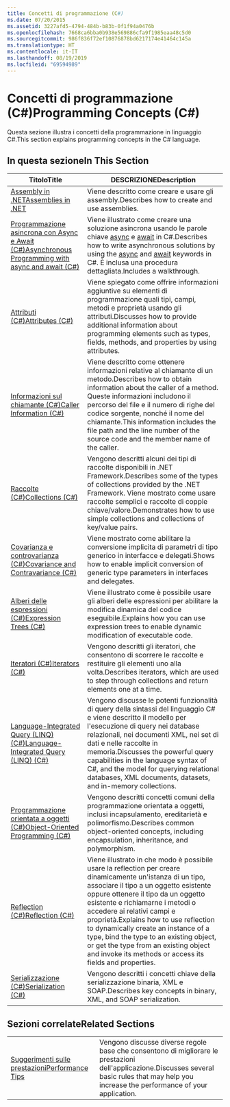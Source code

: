 ```yaml
---
title: Concetti di programmazione (C#)
ms.date: 07/20/2015
ms.assetid: 3227afd5-4794-484b-b83b-0f1f94a0476b
ms.openlocfilehash: 7668ca6bba0b938e569886cfa9f1985eaa48c5d0
ms.sourcegitcommit: 986f836f72ef10876878bd6217174e41464c145a
ms.translationtype: HT
ms.contentlocale: it-IT
ms.lasthandoff: 08/19/2019
ms.locfileid: "69594989"
---
```

# <a name="programming-concepts-c"></a><span data-ttu-id="64427-102">Concetti di programmazione (C#)</span><span class="sxs-lookup"><span data-stu-id="64427-102">Programming Concepts (C#)</span></span>
<span data-ttu-id="64427-103">Questa sezione illustra i concetti della programmazione in linguaggio C#.</span><span class="sxs-lookup"><span data-stu-id="64427-103">This section explains programming concepts in the C# language.</span></span>  
  
## <a name="in-this-section"></a><span data-ttu-id="64427-104">In questa sezione</span><span class="sxs-lookup"><span data-stu-id="64427-104">In This Section</span></span>  
  
|<span data-ttu-id="64427-105">Titolo</span><span class="sxs-lookup"><span data-stu-id="64427-105">Title</span></span>|<span data-ttu-id="64427-106">DESCRIZIONE</span><span class="sxs-lookup"><span data-stu-id="64427-106">Description</span></span>|  
|-----------|-----------------|  
|[<span data-ttu-id="64427-107">Assembly in .NET</span><span class="sxs-lookup"><span data-stu-id="64427-107">Assemblies in .NET</span></span>](../../../standard/assembly/index.md)|<span data-ttu-id="64427-108">Viene descritto come creare e usare gli assembly.</span><span class="sxs-lookup"><span data-stu-id="64427-108">Describes how to create and use assemblies.</span></span>|  
|[<span data-ttu-id="64427-109">Programmazione asincrona con Async e Await (C#)</span><span class="sxs-lookup"><span data-stu-id="64427-109">Asynchronous Programming with async and await (C#)</span></span>](./async/index.md)|<span data-ttu-id="64427-110">Viene illustrato come creare una soluzione asincrona usando le parole chiave [async](../../language-reference/keywords/async.md) e [await](../../language-reference/keywords/await.md) in C#.</span><span class="sxs-lookup"><span data-stu-id="64427-110">Describes how to write asynchronous solutions by using the [async](../../language-reference/keywords/async.md) and [await](../../language-reference/keywords/await.md) keywords in C#.</span></span> <span data-ttu-id="64427-111">È inclusa una procedura dettagliata.</span><span class="sxs-lookup"><span data-stu-id="64427-111">Includes a walkthrough.</span></span>|  
|[<span data-ttu-id="64427-112">Attributi (C#)</span><span class="sxs-lookup"><span data-stu-id="64427-112">Attributes (C#)</span></span>](./attributes/index.md)|<span data-ttu-id="64427-113">Viene spiegato come offrire informazioni aggiuntive su elementi di programmazione quali tipi, campi, metodi e proprietà usando gli attributi.</span><span class="sxs-lookup"><span data-stu-id="64427-113">Discusses how to provide additional information about programming elements such as types, fields, methods, and properties by using attributes.</span></span>|  
|[<span data-ttu-id="64427-114">Informazioni sul chiamante (C#)</span><span class="sxs-lookup"><span data-stu-id="64427-114">Caller Information (C#)</span></span>](./caller-information.md)|<span data-ttu-id="64427-115">Viene descritto come ottenere informazioni relative al chiamante di un metodo.</span><span class="sxs-lookup"><span data-stu-id="64427-115">Describes how to obtain information about the caller of a method.</span></span> <span data-ttu-id="64427-116">Queste informazioni includono il percorso del file e il numero di righe del codice sorgente, nonché il nome del chiamante.</span><span class="sxs-lookup"><span data-stu-id="64427-116">This information includes the file path and the line number of the source code and the member name of the caller.</span></span>|  
|[<span data-ttu-id="64427-117">Raccolte (C#)</span><span class="sxs-lookup"><span data-stu-id="64427-117">Collections (C#)</span></span>](./collections.md)|<span data-ttu-id="64427-118">Vengono descritti alcuni dei tipi di raccolte disponibili in .NET Framework.</span><span class="sxs-lookup"><span data-stu-id="64427-118">Describes some of the types of collections provided by the .NET Framework.</span></span> <span data-ttu-id="64427-119">Viene mostrato come usare raccolte semplici e raccolte di coppie chiave/valore.</span><span class="sxs-lookup"><span data-stu-id="64427-119">Demonstrates how to use simple collections and collections of key/value pairs.</span></span>|  
|[<span data-ttu-id="64427-120">Covarianza e controvarianza (C#)</span><span class="sxs-lookup"><span data-stu-id="64427-120">Covariance and Contravariance (C#)</span></span>](./covariance-contravariance/index.md)|<span data-ttu-id="64427-121">Viene mostrato come abilitare la conversione implicita di parametri di tipo generico in interfacce e delegati.</span><span class="sxs-lookup"><span data-stu-id="64427-121">Shows how to enable implicit conversion of generic type parameters in interfaces and delegates.</span></span>|  
|[<span data-ttu-id="64427-122">Alberi delle espressioni (C#)</span><span class="sxs-lookup"><span data-stu-id="64427-122">Expression Trees (C#)</span></span>](./expression-trees/index.md)|<span data-ttu-id="64427-123">Viene illustrato come è possibile usare gli alberi delle espressioni per abilitare la modifica dinamica del codice eseguibile.</span><span class="sxs-lookup"><span data-stu-id="64427-123">Explains how you can use expression trees to enable dynamic modification of executable code.</span></span>|  
|[<span data-ttu-id="64427-124">Iteratori (C#)</span><span class="sxs-lookup"><span data-stu-id="64427-124">Iterators (C#)</span></span>](./iterators.md)|<span data-ttu-id="64427-125">Vengono descritti gli iteratori, che consentono di scorrere le raccolte e restituire gli elementi uno alla volta.</span><span class="sxs-lookup"><span data-stu-id="64427-125">Describes iterators, which are used to step through collections and return elements one at a time.</span></span>|  
|[<span data-ttu-id="64427-126">Language-Integrated Query (LINQ) (C#)</span><span class="sxs-lookup"><span data-stu-id="64427-126">Language-Integrated Query (LINQ) (C#)</span></span>](./linq/index.md)|<span data-ttu-id="64427-127">Vengono discusse le potenti funzionalità di query della sintassi del linguaggio C# e viene descritto il modello per l'esecuzione di query nei database relazionali, nei documenti XML, nei set di dati e nelle raccolte in memoria.</span><span class="sxs-lookup"><span data-stu-id="64427-127">Discusses the powerful query capabilities in the language syntax of C#, and the model for querying relational databases, XML documents, datasets, and in-memory collections.</span></span>|  
|[<span data-ttu-id="64427-128">Programmazione orientata a oggetti (C#)</span><span class="sxs-lookup"><span data-stu-id="64427-128">Object-Oriented Programming (C#)</span></span>](./object-oriented-programming.md)|<span data-ttu-id="64427-129">Vengono descritti concetti comuni della programmazione orientata a oggetti, inclusi incapsulamento, ereditarietà e polimorfismo.</span><span class="sxs-lookup"><span data-stu-id="64427-129">Describes common object-oriented concepts, including encapsulation, inheritance, and polymorphism.</span></span>|  
|[<span data-ttu-id="64427-130">Reflection (C#)</span><span class="sxs-lookup"><span data-stu-id="64427-130">Reflection (C#)</span></span>](./reflection.md)|<span data-ttu-id="64427-131">Viene illustrato in che modo è possibile usare la reflection per creare dinamicamente un'istanza di un tipo, associare il tipo a un oggetto esistente oppure ottenere il tipo da un oggetto esistente e richiamarne i metodi o accedere ai relativi campi e proprietà.</span><span class="sxs-lookup"><span data-stu-id="64427-131">Explains how to use reflection to dynamically create an instance of a type, bind the type to an existing object, or get the type from an existing object and invoke its methods or access its fields and properties.</span></span>|  
|[<span data-ttu-id="64427-132">Serializzazione (C#)</span><span class="sxs-lookup"><span data-stu-id="64427-132">Serialization (C#)</span></span>](./serialization/index.md)|<span data-ttu-id="64427-133">Vengono descritti i concetti chiave della serializzazione binaria, XML e SOAP.</span><span class="sxs-lookup"><span data-stu-id="64427-133">Describes key concepts in binary, XML, and SOAP serialization.</span></span>|  
  
## <a name="related-sections"></a><span data-ttu-id="64427-134">Sezioni correlate</span><span class="sxs-lookup"><span data-stu-id="64427-134">Related Sections</span></span>  
  
|||  
|---|---|  
|[<span data-ttu-id="64427-135">Suggerimenti sulle prestazioni</span><span class="sxs-lookup"><span data-stu-id="64427-135">Performance Tips</span></span>](../../../framework/performance/performance-tips.md) | <span data-ttu-id="64427-136">Vengono discusse diverse regole base che consentono di migliorare le prestazioni dell'applicazione.</span><span class="sxs-lookup"><span data-stu-id="64427-136">Discusses several basic rules that may help you increase the performance of your application.</span></span>|
